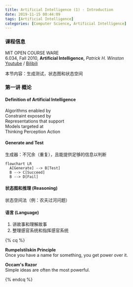 ```yaml
---
title: Artificial Intelligence (1) · Introduction
date: 2019-11-15 00:44:09
tags: [Artificial Intelligence]
categories: [Computer Science, Artificial Intelligence]
---
```


### 课程信息

MIT OPEN COURSE WARE  
6.034, Fall 2010, **Artificial Intelligence,** *Patrick H. Winston*  
[Youtube](https://www.youtube.com/watch?v=TjZBTDzGeGg&list=PLUl4u3cNGP63gFHB6xb-kVBiQHYe_4hSi) / [Bilibili](https://www.bilibili.com/video/av75097245)

本节内容：生成测试，状态图和状态空间

<!--

### 写作目的

虽然写第一讲之前我就已经把整个课程看完了，但是怕马上转眼就忘了（其实已经记不太清了），所以一是稍微总结一下加深记忆，另外梳理一下以后方便回头看。在这里主要写一下每一讲的关键点，详细内容还要看原视频。然后可能会有很多疏漏错误，请一切以 Winston 原文为准 2333
-->

<!-- more -->

### 第一讲 概论

#### Definition of Artificial Intelligence

Algorithms enabled by  
Constraint exposed by  
Representations that support  
Models targeted at  
Thinking Perception Action

#### Generate and Test

生成器：不冗余（重复），且能提供足够的信息以判断

```mermaid
flowchart LR
  A[Generate] --> B[Test]
  B --> C[Succeed]
  B --> D[Fail]
```

#### 状态图和推理 (Reasoning)

状态空间法（例：农夫过河问题）

#### 语言 (Language)

1. 讲故事和理解故事
2. 整理感官系统和指挥感官系统

{% cq %}

**Rumpelstilskin Principle**  
Once you have a name for something, you get power over it.

**Occam's Razor**  
Simple ideas are often the most powerful.

{% endcq %}
